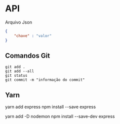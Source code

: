 # API

Arquivo Json
~~~ json
{
    "chave" : "valor"
}
~~~

## Comandos Git

````
git add .
git add --all
git status
git commit -m "informação do commit"
````


## Yarn

yarn add express
npm install --save express

yarn add -D nodemon
npm install --save-dev express